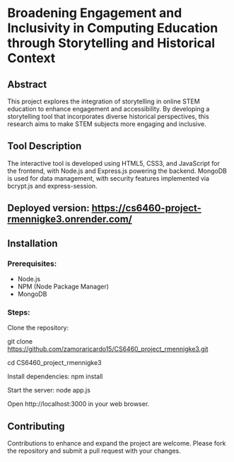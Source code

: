 # Broadening Engagement and Inclusivity in Computing Education through Storytelling and Historical Context

## Abstract
This project explores the integration of storytelling in online STEM education to enhance engagement and accessibility. By developing a storytelling tool that incorporates diverse historical perspectives, this research aims to make STEM subjects more engaging and inclusive.

## Tool Description
The interactive tool is developed using HTML5, CSS3, and JavaScript for the frontend, with Node.js and Express.js powering the backend. MongoDB is used for data management, with security features implemented via bcrypt.js and express-session.

## Deployed version: https://cs6460-project-rmennigke3.onrender.com/

## Installation

### Prerequisites:
- Node.js
- NPM (Node Package Manager)
- MongoDB

### Steps:
Clone the repository:

git clone https://github.com/zamoraricardo15/CS6460_project_rmennigke3.git

cd CS6460_project_rmennigke3

Install dependencies: npm install

Start the server: node app.js

Open http://localhost:3000 in your web browser.
 
## Contributing
Contributions to enhance and expand the project are welcome. Please fork the repository and submit a pull request with your changes.

